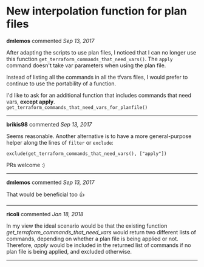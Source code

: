 # New interpolation function for plan files

**dmlemos** commented *Sep 13, 2017*

After adapting the scripts to use plan files, I noticed that I can no longer use this function `get_terraform_commands_that_need_vars()`. The `apply` command doesn't take var parameters when using the plan file.

Instead of listing all the commands in all the tfvars files, I would prefer to continue to use the portability of a function.

I'd like to ask for an additional function that includes commands that need vars, **except apply**.
`get_terraform_commands_that_need_vars_for_planfile()`
<br />
***


**brikis98** commented *Sep 13, 2017*

Seems reasonable. Another alternative is to have a more general-purpose helper along the lines of `filter` or `exclude`:

```
exclude(get_terraform_commands_that_need_vars(), ["apply"])
```

PRs welcome :)
***

**dmlemos** commented *Sep 13, 2017*

That would be beneficial too 👍 
***

**ricoli** commented *Jan 18, 2018*

In my view the ideal scenario would be that the existing function *get_terraform_commands_that_need_vars* would return two different lists of commands, depending on whether a plan file is being applied or not. Therefore, *apply* would be included in the returned list of commands if no plan file is being applied, and excluded otherwise.
***


